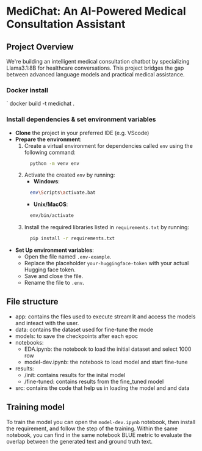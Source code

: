 # MediChat: An AI-Powered Medical Consultation Assistant

## Project Overview
We're building an intelligent medical consultation chatbot by specializing Llama3.1:8B for healthcare conversations. This project bridges the gap between advanced language models and practical medical assistance.

### Docker install
  ` docker build -t medichat .

### Install dependencies & set environment variables
* **Clone** the project in your preferred IDE (e.g. VScode)
* **Prepare the environment**:
    1. Create a virtual environment for dependencies called `env` using the following command: 
        ```sh 
          python -m venv env
        ```
    2. Activate the created `env` by running:
        * **Windows**: 
        ```sh 
          env\Scripts\activate.bat
        ```
        * **Unix/MacOS**:
        ```sh
          env/bin/activate
        ```
    3. Install the required libraries listed in `requirements.txt` by running:
        ```sh
          pip install -r requirements.txt
        ```
* **Set Up environment variables**:  
   - Open the file named `.env-example`.
   - Replace the placeholder `your-huggingface-token` with your actual Hugging face token.
   - Save and close the file.
   - Rename the file to `.env`.

## File structure
- app: contains the files used to execute streamlit and access the models and inteact with the user.
- data: contains the dataset used for fine-tune the mode
- models: to save the checkpoints after each epoc
- notebooks: 
  - EDA.ipynb: the notebook to load the initial dataset and select 1000 row
  - model-dev.ipynb: the notebook to load model and start fine-tune
- results: 
  - /init: contains results for the inital model
  - /fine-tuned: contains results from the fine_tuned model
- src: contains the code that help us in loading the model and and data

## Training model
To train the model you can open the `model-dev.ipynb` notebook, then install the requirement, and follow the step of the training.
Within the same notebook, you can find in the same notebook BLUE metric to evaluate the overlap between the generated text and ground truth text.